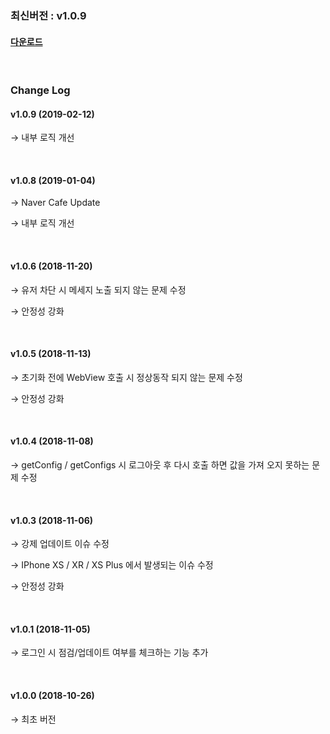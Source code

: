 ### 최신버전 : v1.0.9

#### [다운로드](https://xyuditqzezxs1008973.cdn.ntruss.com/sdk/GamePotSDK_IOS_190212.zip)

<br/>

### Change Log

#### v1.0.9 (2019-02-12)

→ 내부 로직 개선

<br/>

#### v1.0.8 (2019-01-04)

→ Naver Cafe Update

→ 내부 로직 개선

<br/>

#### v1.0.6 (2018-11-20)

→ 유저 차단 시 메세지 노출 되지 않는 문제 수정

→ 안정성 강화

<br/>

#### v1.0.5 (2018-11-13)

→ 초기화 전에 WebView 호출 시 정상동작 되지 않는 문제 수정

→ 안정성 강화

<br/>

#### v1.0.4 (2018-11-08)

→ getConfig / getConfigs 시 로그아웃 후 다시 호출 하면 값을 가져 오지 못하는 문제 수정

<br/>

#### v1.0.3 (2018-11-06)

→ 강제 업데이트 이슈 수정

→ IPhone XS / XR / XS Plus 에서 발생되는 이슈 수정

→ 안정성 강화

<br/>

#### v1.0.1 (2018-11-05)

→ 로그인 시 점검/업데이트 여부를 체크하는 기능 추가

<br/>

#### v1.0.0 (2018-10-26)

→ 최초 버전